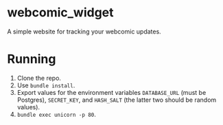 webcomic_widget
===============

A simple website for tracking your webcomic updates.

Running
=======

1. Clone the repo.
2. Use `bundle install`.
3. Export values for the environment variables `DATABASE_URL` (must be Postgres), `SECRET_KEY`, and `HASH_SALT` (the latter two should be random values).
4. `bundle exec unicorn -p 80`.

